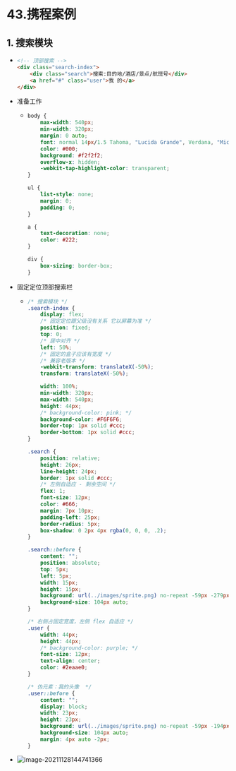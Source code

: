# 43.携程案例

## 1. 搜索模块

- ```html
  <!-- 顶部搜索 -->
  <div class="search-index">
      <div class="search">搜索:目的地/酒店/景点/航班号</div>
      <a href="#" class="user">我 的</a>
  </div>
  ```

- 准备工作

  - ```css
    body {
        max-width: 540px;
        min-width: 320px;
        margin: 0 auto;
        font: normal 14px/1.5 Tahoma, "Lucida Grande", Verdana, "Microsoft Yahei", STXihei, hei;
        color: #000;
        background: #f2f2f2;
        overflow-x: hidden;
        -webkit-tap-highlight-color: transparent;
    }
    
    ul {
        list-style: none;
        margin: 0;
        padding: 0;
    }
    
    a {
        text-decoration: none;
        color: #222;
    }
    
    div {
        box-sizing: border-box;
    }
    
    ```

    

- 固定定位顶部搜索栏

  - ```css
    /* 搜索模块 */
    .search-index {
        display: flex;
        /* 固定定位跟父级没有关系 它以屏幕为准 */
        position: fixed;
        top: 0;
        /* 居中对齐 */
        left: 50%;
        /* 固定的盒子应该有宽度 */
        /* 兼容老版本 */
        -webkit-transform: translateX(-50%);
        transform: translateX(-50%);
    
        width: 100%;
        min-width: 320px;
        max-width: 540px;
        height: 44px;
        /* background-color: pink; */
        background-color: #F6F6F6;
        border-top: 1px solid #ccc;
        border-bottom: 1px solid #ccc;
    }
    
    .search {
        position: relative;
        height: 26px;
        line-height: 24px;
        border: 1px solid #ccc;
        /* 左侧自适应 - 剩余空间 */
        flex: 1;
        font-size: 12px;
        color: #666;
        margin: 7px 10px;
        padding-left: 25px;
        border-radius: 5px;
        box-shadow: 0 2px 4px rgba(0, 0, 0, .2);
    }
    
    .search::before {
        content: "";
        position: absolute;
        top: 5px;
        left: 5px;
        width: 15px;
        height: 15px;
        background: url(../images/sprite.png) no-repeat -59px -279px;
        background-size: 104px auto;
    }
    
    /* 右侧占固定宽度，左侧 flex 自适应 */
    .user {
        width: 44px;
        height: 44px;
        /* background-color: purple; */
        font-size: 12px;
        text-align: center;
        color: #2eaae0;
    }
    
    /* 伪元素：我的头像  */
    .user::before {
        content: "";
        display: block;
        width: 23px;
        height: 23px;
        background: url(../images/sprite.png) no-repeat -59px -194px;
        background-size: 104px auto;
        margin: 4px auto -2px;
    }
    ```

- ![image-20211128144741366](https://raw.githubusercontent.com/TWDH/Leetcode-From-Zero/pictures/img/image-20211128144741366.png)